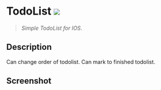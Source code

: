 # TodoList <img src="https://img.shields.io/badge/SWIFT-5.5-lightgrey?style=flat-square&logo=Swift&logoColor=white"/></a>
>*Simple TodoList for IOS*.
<!--구분-->
Description
---
Can change order of todolist.
  Can mark to finished todolist.
<!--구분-->
Screenshot 
---
